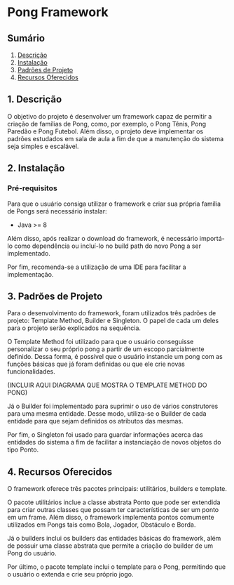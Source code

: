 # Pong Framework

## Sumário
1. [Descrição](#Desc)
2. [Instalação](#Inst)
3. [Padrões de Projeto](#Pad)
4. [Recursos Oferecidos](#Recursos)

<a name="Desc"></a>
## 1. Descrição
O objetivo do projeto é desenvolver um framework capaz de permitir a criação de famílias de Pong, como, por exemplo, o Pong Tênis, Pong Paredão e Pong Futebol. Além disso, o projeto deve implementar os padrões estudados em sala de aula a fim de que a manutenção do sistema seja simples e escalável. 

<a name="Inst"></a>
## 2. Instalação
### Pré-requisitos
Para que o usuário consiga utilizar o framework e criar sua própria família de Pongs será necessário instalar:
* Java >= 8

Além disso, após realizar o download do framework, é necessário importá-lo como dependência ou incluí-lo no build path do novo Pong a ser implementado. 

Por fim, recomenda-se a utilização de uma IDE para facilitar a implementação. 

<a name="Pad"></a>
## 3. Padrões de Projeto
Para o desenvolvimento do framework, foram utilizados três padrões de projeto: Template Method, Builder e Singleton. O papel de cada um deles para o projeto serão explicados na sequência.

O Template Method foi utilizado para que o usuário conseguisse personalizar o seu próprio pong a partir de um escopo parcialmente definido. Dessa forma, é possível que o usuário instancie um pong com as funções básicas que já foram definidas ou que ele crie novas funcionalidades. 

(INCLUIR AQUI DIAGRAMA QUE MOSTRA O TEMPLATE METHOD DO PONG)

Já o Builder foi implementado para suprimir o uso de vários construtores para uma mesma entidade. Desse modo, utiliza-se o Builder de cada entidade para que sejam definidos os atributos das mesmas. 

Por fim, o Singleton foi usado para guardar informações acerca das entidades do sistema a fim de facilitar a instanciação de novos objetos do tipo Ponto. 

<a name="Recursos"></a>
## 4. Recursos Oferecidos
O framework oferece três pacotes principais: utilitários, builders e template. 

O pacote utilitários inclue a classe abstrata Ponto que pode ser extendida para criar outras classes que possam ter características de ser um ponto em um frame. Além disso, o framework implementa pontos comumente utilizados em Pongs tais como Bola, Jogador, Obstáculo e Borda. 

Já o builders inclui os builders das entidades básicas do framework, além de possuir uma classe abstrata que permite a criação do builder de um Pong do usuário.

Por último, o pacote template inclui o template para o Pong, permitindo que o usuário o extenda e crie seu próprio jogo. 


